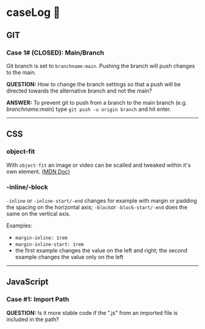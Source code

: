 # caseLog 📝

## GIT

### **Case 1# (CLOSED): Main/Branch**

Git branch is set to `branchname:main`. Pushing the branch will push changes to the main.

**QUESTION:** How to change the branch settings so that a push will be directed towards the alternative branch and not the main?

**ANSWER:** To prevent git to push from a branch to the main branch (e.g. _branchname:main_) type `git push -u origin branch` and hit enter.

---

## CSS

### **object-fit**

With `object-fit` an image or video can be scalled and tweaked within it's own element. [(MDN Doc)](https://developer.mozilla.org/en-US/docs/Web/CSS/object-fit?retiredLocale=de)

### **-inline/-block**

`-inline` or `-inline-start/-end` changes for example with margin or padding the spacing on the horizontal axis; `-block`or `-block-start/-end` does the same on the vertical axis.

Examples:

- `margin-inline: 1rem`
- `margin-inline-start: 1rem`
- the first example changes the value on the left and right; the second example changes the value only on the left

---

## JavaScript

### **Case #1: Import Path**

**QUESTION:** Is it more stable code if the ".js" from an imported file is included in the path?
